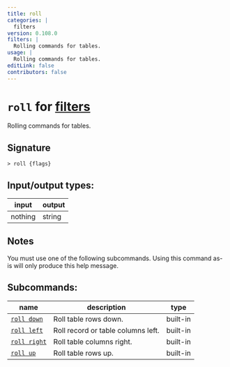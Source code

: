 ```yaml
---
title: roll
categories: |
  filters
version: 0.108.0
filters: |
  Rolling commands for tables.
usage: |
  Rolling commands for tables.
editLink: false
contributors: false
---
```

<!-- This file is automatically generated. Please edit the command in https://github.com/nushell/nushell instead. -->

# `roll` for [filters](/commands/categories/filters.md)

<div class='command-title'>Rolling commands for tables.</div>

## Signature

```> roll {flags} ```


## Input/output types:

| input   | output |
| ------- | ------ |
| nothing | string |
## Notes
You must use one of the following subcommands. Using this command as-is will only produce this help message.

## Subcommands:

| name                                         | description                        | type     |
| -------------------------------------------- | ---------------------------------- | -------- |
| [`roll down`](/commands/docs/roll_down.md)   | Roll table rows down.              | built-in |
| [`roll left`](/commands/docs/roll_left.md)   | Roll record or table columns left. | built-in |
| [`roll right`](/commands/docs/roll_right.md) | Roll table columns right.          | built-in |
| [`roll up`](/commands/docs/roll_up.md)       | Roll table rows up.                | built-in |